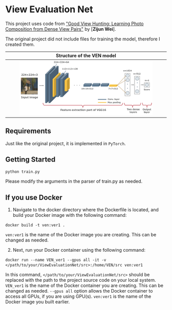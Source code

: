 # View Evaluation Net
This project uses code from ["Good View Hunting: Learning Photo Composition from Dense View Pairs"](https://github.com/zijunwei/ViewEvaluationNet/tree/master) by [**Zijun Wei**].

The original project did not include files for training the model, therefore I created them. 

| Structure of the VEN model |
| :--: |
| <img src="../readme_figures/Structure_of_the_VEN_model.png" width="85%"> |

## Requirements
Just like the original project, it is implemented in `PyTorch`.

## Getting Started
```
python train.py
```
Please modify the arguments in the parser of train.py as needed.

## If you use Docker
1. Navigate to the docker directory where the Dockerfile is located, and build your Docker image with the following command:
```
docker build -t ven:ver1 .
```
`ven:ver1` is the name of the Docker image you are creating. This can be changed as needed.

2. Next, run your Docker container using the following command:
```
docker run --name VEN_ver1 --gpus all -it -v </path/to/your/ViewEvaluationNet/src>:/home/VEN/src ven:ver1
```
In this command, `</path/to/your/ViewEvaluationNet/src>` should be replaced with the path to the project source code on your local system.
`VEN_ver1` is the name of the Docker container you are creating. This can be changed as needed. `--gpus all` option allows the Docker container to access all GPUs, if you are using GPU(s). `ven:ver1` is the name of the Docker image you built earlier.
